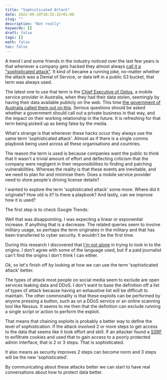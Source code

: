 ```yaml
---
title: "Sophisticated Attack"
date: 2022-09-29T18:35:32+01:00
slug: ""
description: "Not really"
keywords: []
draft: false
tags: []
math: false
toc: false
---
```


<!--alex disable attack-->
<!--alex disable attacks-->

A trend I and some friends in the industry noticed over the last few years is that whenever a company gets hacked they almost always [call it a "sophisticated attack"](https://www.google.com/search?q=site%3Abbc.co.uk%2Fnews%20%22sophisticated%20attack%22). It kind of became a running joke, no-matter whether the attack was a Denial of Service, or data left in a public S3 bucket, that term was always used.

The latest one to use that term is the [Chief Executive of Optus](https://www.bbc.co.uk/news/world-australia-63056838), a mobile service provider in Australia, when they had their data stolen, seemingly by having their data available publicly on the web. This time [the government of Australia called them out on this](https://twitter.com/ClareONeilMP/status/1574361824102711296). Serious questions should be asked whether a government should call out a private business in that way, and the impact on their working relationship in the future. It is refreshing for that term being picked up as being false by the media.

What's strange is that whenever these hacks occur they always use the same term 'sophisticated attack'. Almost as if there is a single comms playbook being used across all these organisations and countries.

The reason the term is used is because companies want the public to think that it wasn't a trivial amount of effort and deflecting criticism that the company were negligent in their responsibilities to finding and patching vulnerabilities. Whereas the reality is that these events are inevitable, and we need to plan for and minimise them. Does a mobile service provider need to store people's driving license details?

I wanted to explore the term 'sophisticated attack' some more. Where did it originate? How old is it? Is there a playbook? And lastly, can we improve how it is used?

The first step is to check Google Trends:

  <script type="text/javascript" src="https://ssl.gstatic.com/trends_nrtr/3045_RC01/embed_loader.js"></script>
  <script type="text/javascript">
    trends.embed.renderExploreWidget("TIMESERIES", {"comparisonItem":[{"keyword":"\"sophisticated attack\"","geo":"","time":"2004-01-01 2022-09-29"}],"category":0,"property":""}, {"exploreQuery":"date=all&q=%22sophisticated%20attack%22","guestPath":"https://trends.google.co.uk:443/trends/embed/"});
  </script>

Well that was disappointing. I was expecting a linear or exponential increase. If anything that is a decrease. The related queries seem to involve military usage, so perhaps the term originates in the military and that has been transferred to cyber security. It wouldn't be the first time.

During this research I discovered that [I'm not alone](https://www.engadget.com/2016-06-06-dnp-sophisticated-hack-attack-dont-believe-the-hype.html) in trying to look in to the origins. I don't agree with some of the language used, but if a paid journalist can't find the origins I don't think I can either.

Ok, so let's finish off by looking at how we can use the term 'sophisticated attack' better.

The types of attack most people on social media seem to exclude are open services leaking data and DDoS. I don't want to base the definition off a list of types of attack because having an exhaustive list will be difficult to maintain. The other commonality is that these exploits can be performed by anyone pressing a button, such as on a DDoS service or an online scanning tool like Nessus. It seems to me then that the definition can exclude running a single script or action to perform the exploit.

That means that chaining exploits is probably a better way to define the level of sophistication. If the attack involved 2 or more steps to get access to the data that seems like it took effort and skill. If an attacker found a [SSRF](https://owasp.org/www-community/attacks/Server_Side_Request_Forgery) to exfiltrate cookies and used that to gain access to a poorly protected admin interface, that is 2 or 3 steps. That is sophisticated.

It also means as security improves 2 steps can become norm and 3 steps will be the new 'sophisticated'.

By communicating about these attacks better we can start to have real conversations about how to protect data better. 
